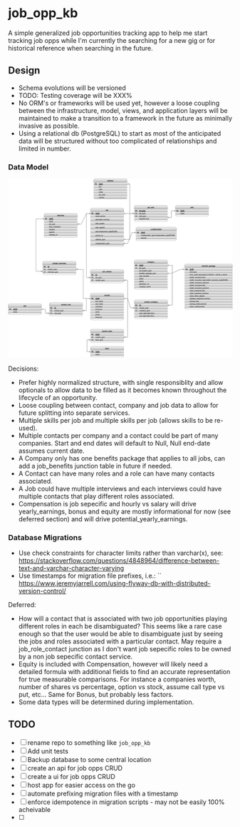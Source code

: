 # job_opp_kb

A simple generalized job opportunities tracking app to help me start tracking job opps while I'm currently the searching for a new gig or for historical reference when searching in the future.  


## Design
- Schema evolutions will be versioned
- TODO: Testing coverage will be XXX%
- No ORM's or frameworks will be used yet, however a loose coupling between the infrastructure, model, views, and application layers will be maintained to make a transition to a framework in the future as minimally invasive as possible.
- Using a relational db (PostgreSQL) to start as most of the anticipated data will be structured without too complicated of relationships and limited in number.

### Data Model

![job_opportunity_data_model](job_opportunity_data_model.drawio.png)

Decisions:
- Prefer highly normalized structure, with single responsiblity and allow optionals to allow data to be filled as it becomes known throughout the lifecycle of an opportunity.
- Loose coupling between contact, company and job data to allow for future splitting into separate services.
- Multiple skills per job and multiple skills per job (allows skills to be re-used).
- Multiple contacts per company and a contact could be part of many companies.  Start and end dates will default to Null, Null end-date assumes current date.
- A Company only has one benefits package that applies to all jobs, can add a job_benefits junction table in future if needed.
- A Contact can have many roles and a role can have many contacts associated.
- A Job could have multiple interviews and each interviews could have multiple contacts that play different roles associated.
- Compensation is job sepecific and hourly vs salary will drive yearly_earnings, bonus and equity are mostly informational for now (see deferred section) and will drive potential_yearly_earnings.

### Database Migrations

- Use check constraints for character limits rather than varchar(x), see: https://stackoverflow.com/questions/4848964/difference-between-text-and-varchar-character-varying
- Use timestamps for migration file prefixes, i.e.: `` https://www.jeremyjarrell.com/using-flyway-db-with-distributed-version-control/

Deferred:

- How will a contact that is associated with two job opportunities playing different roles in each be disambiguated?  This seems like a rare case enough so that the user would be able to disambiguate just by seeing the jobs and roles associated with a particular contact. May require a job_role_contact junction as I don't want job sepecific roles to be owned by a non job sepecific contact service.
- Equity is included with Compensation, however will likely need a detailed formula with additional fields to find an accurate representation for true measurable comparisons.  For instance a companies worth, number of shares vs percentage, option vs stock, assume call type vs put, etc...  Same for Bonus, but probably less factors.
- Some data types will be determined during implementation.


## TODO
- [ ] rename repo to something like `job_opp_kb`
- [ ] Add unit tests
- [ ] Backup database to some central location
- [ ] create an api for job opps CRUD
- [ ] create a ui for job opps CRUD
- [ ] host app for easier access on the go
- [ ] automate prefixing migration files with a timestamp
- [ ] enforce idempotence in migration scripts - may not be easily 100% acheivable
- [ ] 